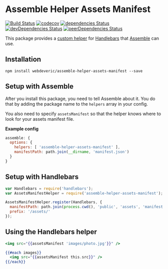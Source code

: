 # Assemble Helper Assets Manifest

[![Build Status](https://travis-ci.org/webdeveric/assemble-helper-assets-manifest.svg?branch=master)](https://travis-ci.org/webdeveric/assemble-helper-assets-manifest)
[![codecov](https://codecov.io/gh/webdeveric/assemble-helper-assets-manifest/branch/master/graph/badge.svg)](https://codecov.io/gh/webdeveric/assemble-helper-assets-manifest)
[![dependencies Status](https://david-dm.org/webdeveric/assemble-helper-assets-manifest/status.svg)](https://david-dm.org/webdeveric/assemble-helper-assets-manifest)
[![devDependencies Status](https://david-dm.org/webdeveric/assemble-helper-assets-manifest/dev-status.svg)](https://david-dm.org/webdeveric/assemble-helper-assets-manifest?type=dev)
[![peerDependencies Status](https://david-dm.org/webdeveric/assemble-helper-assets-manifest/peer-status.svg)](https://david-dm.org/webdeveric/assemble-helper-assets-manifest?type=peer)

This package provides a [custom helper](http://assemble.io/docs/Custom-Helpers.html) for
[Handlebars](http://handlebarsjs.com/) that [Assemble](http://assemble.io/) can use.

## Installation

```shell
npm install webdeveric/assemble-helper-assets-manifest --save
```

## Setup with Assemble

After you install this package, you need to tell Assemble about it.
You do that by adding the package name to the `helpers` array in your config.

You also need to specify `assetsManifest` so that the helper knows where
to look for your assets manifest file.

**Example config**

```js
assemble: {
  options: {
    helpers: [ 'assemble-helper-assets-manifest' ],
    manifestPath: path.join(__dirname, 'manifest.json')
  }
}
```

## Setup with Handlebars

```js
var Handlebars = require('handlebars');
var AssetsManifestHelper = require('assemble-helper-assets-manifest');

AssetsManifestHelper.register(Handlebars, {
  manifestPath: path.join(process.cwd(), 'public', 'assets', 'manifest.json'),
  prefix: '/assets/'
});
```

## Using the Handlebars helper

```hbs
<img src="{{assetsManifest 'images/photo.jpg'}}" />
```

```hbs
{{#each images}}
  <img src="{{assetsManifest this.src}}" />
{{/each}}
```
